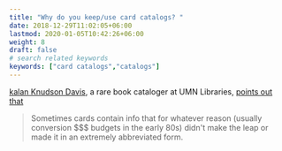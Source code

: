 ```yaml
---
title: "Why do you keep/use card catalogs? "
date: 2018-12-29T11:02:05+06:00
lastmod: 2020-01-05T10:42:26+06:00
weight: 8
draft: false
# search related keywords
keywords: ["card catalogs","catalogs"]
---
```

[kalan Knudson Davis](https://twitter.com/kalanKDavis), a rare book cataloger at UMN Libraries, [points out that](https://twitter.com/kalanKDavis/status/1345254384985395201)

> Sometimes cards contain info that for whatever reason (usually conversion $$$ budgets in the early 80s) didn't make the leap or made it in an extremely abbreviated form.
